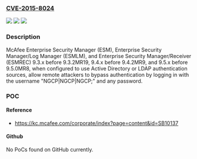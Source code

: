 ### [CVE-2015-8024](https://cve.mitre.org/cgi-bin/cvename.cgi?name=CVE-2015-8024)
![](https://img.shields.io/static/v1?label=Product&message=n%2Fa&color=blue)
![](https://img.shields.io/static/v1?label=Version&message=n%2Fa&color=blue)
![](https://img.shields.io/static/v1?label=Vulnerability&message=n%2Fa&color=brighgreen)

### Description

McAfee Enterprise Security Manager (ESM), Enterprise Security Manager/Log Manager (ESMLM), and Enterprise Security Manager/Receiver (ESMREC) 9.3.x before 9.3.2MR19, 9.4.x before 9.4.2MR9, and 9.5.x before 9.5.0MR8, when configured to use Active Directory or LDAP authentication sources, allow remote attackers to bypass authentication by logging in with the username "NGCP|NGCP|NGCP;" and any password.

### POC

#### Reference
- https://kc.mcafee.com/corporate/index?page=content&id=SB10137

#### Github
No PoCs found on GitHub currently.

